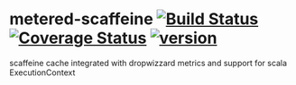 # metered-scaffeine [![Build Status](https://travis-ci.org/evolution-gaming/metered-scaffeine.svg)](https://travis-ci.org/evolution-gaming/metered-scaffeine) [![Coverage Status](https://coveralls.io/repos/evolution-gaming/metered-scaffeine/badge.svg)](https://coveralls.io/r/evolution-gaming/metered-scaffeine) [ ![version](https://api.bintray.com/packages/evolutiongaming/maven/metered-scaffeine/images/download.svg) ](https://bintray.com/evolutiongaming/maven/metered-scaffeine/_latestVersion)
scaffeine cache integrated with dropwizzard metrics and support for scala ExecutionContext
